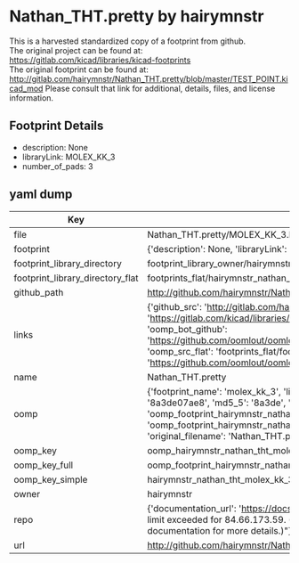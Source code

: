 # Nathan_THT.pretty by hairymnstr  
This is a harvested standardized copy of a footprint from github.  
The original project can be found at:  
https://gitlab.com/kicad/libraries/kicad-footprints  
The original footprint can be found at:
http://gitlab.com/hairymnstr/Nathan_THT.pretty/blob/master/TEST_POINT.kicad_mod
Please consult that link for additional, details, files, and license information.  
## Footprint Details
* description: None  
* libraryLink: MOLEX_KK_3  
* number_of_pads: 3  
## yaml dump  
| Key | Value |  
| --- | --- |  
| file | Nathan_THT.pretty/MOLEX_KK_3.kicad_mod |  
| footprint | {'description': None, 'libraryLink': 'MOLEX_KK_3', 'number_of_pads': 3} |  
| footprint_library_directory | footprint_library_owner/hairymnstr_Nathan_THT.pretty |  
| footprint_library_directory_flat | footprints_flat/hairymnstr_nathan_tht_molex_kk_3/working |  
| github_path | http://github.com/hairymnstr/Nathan_THT.pretty/blob/master/MOLEX_KK_3.kicad_mod |  
| links | {'github_src': 'http://gitlab.com/hairymnstr/Nathan_THT.pretty/blob/master/TEST_POINT.kicad_mod', 'github_src_repo': 'https://gitlab.com/kicad/libraries/kicad-footprints', 'oomp_bot': 'footprints/hairymnstr_nathan_tht_molex_kk_3/working', 'oomp_bot_github': 'https://github.com/oomlout/oomlout_oomp_footprint_bot/tree/main/footprints/hairymnstr_nathan_tht_molex_kk_3/working', 'oomp_src_flat': 'footprints_flat/footprints_flat/hairymnstr_nathan_tht_molex_kk_3/working', 'oomp_src_flat_github': 'https://github.com/oomlout/oomlout_oomp_footprint_src/tree/main/footprints_flat/hairymnstr_nathan_tht_molex_kk_3/working'} |  
| name | Nathan_THT.pretty |  
| oomp | {'footprint_name': 'molex_kk_3', 'library_name': 'nathan_tht', 'md5': '8a3de07ae8477391e4e84ea6d215726e', 'md5_10': '8a3de07ae8', 'md5_5': '8a3de', 'md5_6': '8a3de0', 'oomp_key': 'oomp_hairymnstr_nathan_tht_molex_kk_3', 'oomp_key_extra': 'oomp_footprint_hairymnstr_nathan_tht_molex_kk_3', 'oomp_key_full': 'oomp_footprint_hairymnstr_nathan_tht_molex_kk_3_8a3de0', 'oomp_key_simple': 'hairymnstr_nathan_tht_molex_kk_3', 'original_filename': 'Nathan_THT.pretty/MOLEX_KK_3.kicad_mod', 'owner_name': 'hairymnstr'} |  
| oomp_key | oomp_hairymnstr_nathan_tht_molex_kk_3 |  
| oomp_key_full | oomp_footprint_hairymnstr_nathan_tht_molex_kk_3 |  
| oomp_key_simple | hairymnstr_nathan_tht_molex_kk_3 |  
| owner | hairymnstr |  
| repo | {'documentation_url': 'https://docs.github.com/rest/overview/resources-in-the-rest-api#rate-limiting', 'message': "API rate limit exceeded for 84.66.173.59. (But here's the good news: Authenticated requests get a higher rate limit. Check out the documentation for more details.)"} |  
| url | http://github.com/hairymnstr/Nathan_THT.pretty |  

